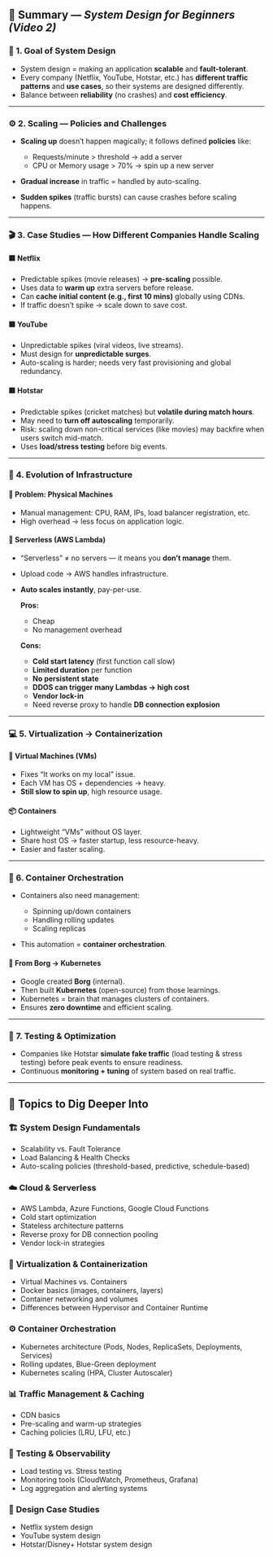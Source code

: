 ## 🧭 Summary — *System Design for Beginners (Video 2)*

### 🎯 1. Goal of System Design

* System design = making an application **scalable** and **fault-tolerant**.
* Every company (Netflix, YouTube, Hotstar, etc.) has **different traffic patterns** and **use cases**, so their systems are designed differently.
* Balance between **reliability** (no crashes) and **cost efficiency**.

---

### ⚙️ 2. Scaling — Policies and Challenges

* **Scaling up** doesn’t happen magically; it follows defined **policies** like:

  * Requests/minute > threshold → add a server
  * CPU or Memory usage > 70% → spin up a new server
* **Gradual increase** in traffic = handled by auto-scaling.
* **Sudden spikes** (traffic bursts) can cause crashes before scaling happens.

---

### 🎬 3. Case Studies — How Different Companies Handle Scaling

#### 🟥 Netflix

* Predictable spikes (movie releases) → **pre-scaling** possible.
* Uses data to **warm up** extra servers before release.
* Can **cache initial content (e.g., first 10 mins)** globally using CDNs.
* If traffic doesn’t spike → scale down to save cost.

#### 🟥 YouTube

* Unpredictable spikes (viral videos, live streams).
* Must design for **unpredictable surges**.
* Auto-scaling is harder; needs very fast provisioning and global redundancy.

#### 🟥 Hotstar

* Predictable spikes (cricket matches) but **volatile during match hours**.
* May need to **turn off autoscaling** temporarily.
* Risk: scaling down non-critical services (like movies) may backfire when users switch mid-match.
* Uses **load/stress testing** before big events.

---

### 🧠 4. Evolution of Infrastructure

#### 🔹 Problem: Physical Machines

* Manual management: CPU, RAM, IPs, load balancer registration, etc.
* High overhead → less focus on application logic.

#### 🔹 Serverless (AWS Lambda)

* “Serverless” ≠ no servers — it means you **don’t manage** them.
* Upload code → AWS handles infrastructure.
* **Auto scales instantly**, pay-per-use.

  **Pros:**

  * Cheap
  * No management overhead

  **Cons:**

  * **Cold start latency** (first function call slow)
  * **Limited duration** per function
  * **No persistent state**
  * **DDOS can trigger many Lambdas → high cost**
  * **Vendor lock-in**
  * Need reverse proxy to handle **DB connection explosion**

---

### 💻 5. Virtualization → Containerization

#### 🧩 Virtual Machines (VMs)

* Fixes “It works on my local” issue.
* Each VM has OS + dependencies → heavy.
* **Still slow to spin up**, high resource usage.

#### 📦 Containers

* Lightweight “VMs” without OS layer.
* Share host OS → faster startup, less resource-heavy.
* Easier and faster scaling.

---

### 🤖 6. Container Orchestration

* Containers also need management:

  * Spinning up/down containers
  * Handling rolling updates
  * Scaling replicas
* This automation = **container orchestration**.

#### 🧱 From Borg → Kubernetes

* Google created **Borg** (internal).
* Then built **Kubernetes** (open-source) from those learnings.
* Kubernetes = brain that manages clusters of containers.
* Ensures **zero downtime** and efficient scaling.

---

### 🧪 7. Testing & Optimization

* Companies like Hotstar **simulate fake traffic** (load testing & stress testing) before peak events to ensure readiness.
* Continuous **monitoring + tuning** of system based on real traffic.

---

## 📘 Topics to Dig Deeper Into

### 🏗️ **System Design Fundamentals**

* Scalability vs. Fault Tolerance
* Load Balancing & Health Checks
* Auto-scaling policies (threshold-based, predictive, schedule-based)

### ☁️ **Cloud & Serverless**

* AWS Lambda, Azure Functions, Google Cloud Functions
* Cold start optimization
* Stateless architecture patterns
* Reverse proxy for DB connection pooling
* Vendor lock-in strategies

### 💾 **Virtualization & Containerization**

* Virtual Machines vs. Containers
* Docker basics (images, containers, layers)
* Container networking and volumes
* Differences between Hypervisor and Container Runtime

### ⚙️ **Container Orchestration**

* Kubernetes architecture (Pods, Nodes, ReplicaSets, Deployments, Services)
* Rolling updates, Blue-Green deployment
* Kubernetes scaling (HPA, Cluster Autoscaler)

### 📊 **Traffic Management & Caching**

* CDN basics
* Pre-scaling and warm-up strategies
* Caching policies (LRU, LFU, etc.)

### 🧪 **Testing & Observability**

* Load testing vs. Stress testing
* Monitoring tools (CloudWatch, Prometheus, Grafana)
* Log aggregation and alerting systems

### 🧩 **Design Case Studies**

* Netflix system design
* YouTube system design
* Hotstar/Disney+ Hotstar system design